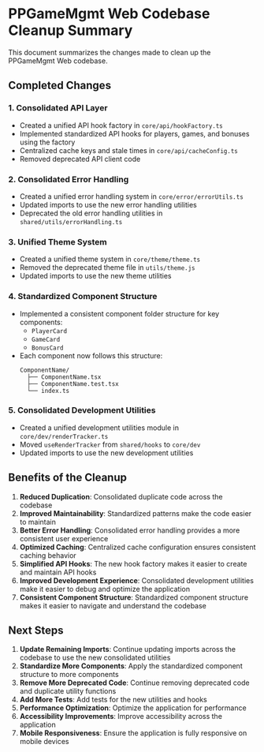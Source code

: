 # PPGameMgmt Web Codebase Cleanup Summary

This document summarizes the changes made to clean up the PPGameMgmt Web codebase.

## Completed Changes

### 1. Consolidated API Layer

- Created a unified API hook factory in `core/api/hookFactory.ts`
- Implemented standardized API hooks for players, games, and bonuses using the factory
- Centralized cache keys and stale times in `core/api/cacheConfig.ts`
- Removed deprecated API client code

### 2. Consolidated Error Handling

- Created a unified error handling system in `core/error/errorUtils.ts`
- Updated imports to use the new error handling utilities
- Deprecated the old error handling utilities in `shared/utils/errorHandling.ts`

### 3. Unified Theme System

- Created a unified theme system in `core/theme/theme.ts`
- Removed the deprecated theme file in `utils/theme.js`
- Updated imports to use the new theme utilities

### 4. Standardized Component Structure

- Implemented a consistent component folder structure for key components:
  - `PlayerCard`
  - `GameCard`
  - `BonusCard`
- Each component now follows this structure:
  ```
  ComponentName/
    ├── ComponentName.tsx
    ├── ComponentName.test.tsx
    └── index.ts
  ```

### 5. Consolidated Development Utilities

- Created a unified development utilities module in `core/dev/renderTracker.ts`
- Moved `useRenderTracker` from `shared/hooks` to `core/dev`
- Updated imports to use the new development utilities

## Benefits of the Cleanup

1. **Reduced Duplication**: Consolidated duplicate code across the codebase
2. **Improved Maintainability**: Standardized patterns make the code easier to maintain
3. **Better Error Handling**: Consolidated error handling provides a more consistent user experience
4. **Optimized Caching**: Centralized cache configuration ensures consistent caching behavior
5. **Simplified API Hooks**: The new hook factory makes it easier to create and maintain API hooks
6. **Improved Development Experience**: Consolidated development utilities make it easier to debug and optimize the application
7. **Consistent Component Structure**: Standardized component structure makes it easier to navigate and understand the codebase

## Next Steps

1. **Update Remaining Imports**: Continue updating imports across the codebase to use the new consolidated utilities
2. **Standardize More Components**: Apply the standardized component structure to more components
3. **Remove More Deprecated Code**: Continue removing deprecated code and duplicate utility functions
4. **Add More Tests**: Add tests for the new utilities and hooks
5. **Performance Optimization**: Optimize the application for performance
6. **Accessibility Improvements**: Improve accessibility across the application
7. **Mobile Responsiveness**: Ensure the application is fully responsive on mobile devices

